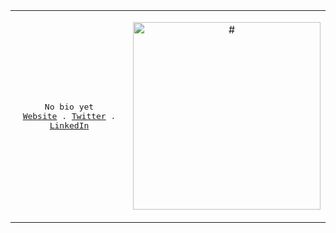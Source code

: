 <table>
  <tr>
  <td>
<p align="center">
  <samp>
    No bio yet<br/>
    <a href="#">Website</a> .
    <a href="#">Twitter</a> .
    <a href="#">LinkedIn</a>
  </samp>
</p>
</td>
    <td>
<p align="center">
  <a href="https://nuxters.nuxt.com/atinux"><img src="https://images.pexels.com/photos/3184291/pexels-photo-3184291.jpeg?auto=compress&amp;cs=tinysrgb&amp;dpr=2&amp;h=750&amp;w=1260" alt="#" width="300" /></a>
</p>
      </td>
</tr>
</table>
